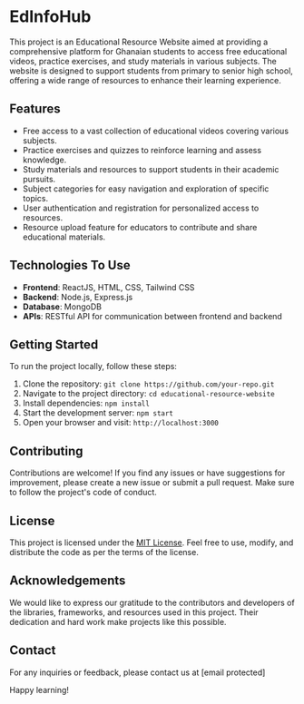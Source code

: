 # EdInfoHub

This project is an Educational Resource Website aimed at providing a comprehensive platform for Ghanaian students to access free educational videos, practice exercises, and study materials in various subjects. The website is designed to support students from primary to senior high school, offering a wide range of resources to enhance their learning experience.

## Features

- Free access to a vast collection of educational videos covering various subjects.
- Practice exercises and quizzes to reinforce learning and assess knowledge.
- Study materials and resources to support students in their academic pursuits.
- Subject categories for easy navigation and exploration of specific topics.
- User authentication and registration for personalized access to resources.
- Resource upload feature for educators to contribute and share educational materials.

## Technologies To Use

- **Frontend**: ReactJS, HTML, CSS, Tailwind CSS
- **Backend**: Node.js, Express.js
- **Database**: MongoDB
- **APIs**: RESTful API for communication between frontend and backend

## Getting Started

To run the project locally, follow these steps:

1. Clone the repository: `git clone https://github.com/your-repo.git`
2. Navigate to the project directory: `cd educational-resource-website`
3. Install dependencies: `npm install`
4. Start the development server: `npm start`
5. Open your browser and visit: `http://localhost:3000`

## Contributing

Contributions are welcome! If you find any issues or have suggestions for improvement, please create a new issue or submit a pull request. Make sure to follow the project's code of conduct.

## License

This project is licensed under the [MIT License](LICENSE). Feel free to use, modify, and distribute the code as per the terms of the license.

## Acknowledgements

We would like to express our gratitude to the contributors and developers of the libraries, frameworks, and resources used in this project. Their dedication and hard work make projects like this possible.

## Contact

For any inquiries or feedback, please contact us at [email protected]

Happy learning!

